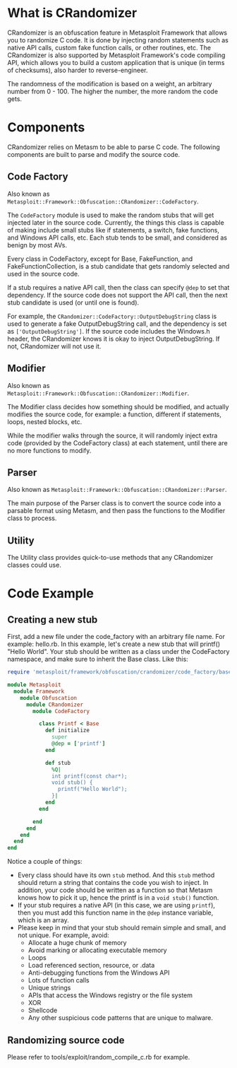 # What is CRandomizer

CRandomizer is an obfuscation feature in Metasploit Framework that allows you to randomize C code. It is done by injecting random statements such as native API calls, custom fake function calls, or other routines, etc. The CRandomizer is also supported by Metasploit Framework's code compiling API, which allows you to build a custom application that is unique (in terms of checksums), also harder to reverse-engineer.

The randomness of the modification is based on a weight, an arbitrary number from 0 - 100. The higher the number, the more random the code gets.

# Components

CRandomizer relies on Metasm to be able to parse C code. The following components are built to parse and modify the source code.

## Code Factory

Also known as `Metasploit::Framework::Obfuscation::CRandomizer::CodeFactory`.

The `CodeFactory` module is used to make the random stubs that will get injected later in the source code. Currently, the things this class is capable of making include small stubs like if statements, a switch, fake functions, and Windows API calls, etc. Each stub tends to be small, and considered as benign by most AVs.

Every class in CodeFactory, except for Base, FakeFunction, and FakeFunctionCollection, is a stub candidate that gets randomly selected and used in the source code. 

If a stub requires a native API call, then the class can specify `@dep` to set that dependency. If the source code does not support the API call, then the next stub candidate is used (or until one is found).

For example, the `CRandomizer::CodeFactory::OutputDebugString` class is used to generate a fake OutputDebugString call, and the dependency is set as `['OutputDebugString']`. If the source code includes the Windows.h header, the CRandomizer knows it is okay to inject OutputDebugString. If not, CRandomizer will not use it.

## Modifier

Also known as `Metasploit::Framework::Obfuscation::CRandomizer::Modifier`.

The Modifier class decides how something should be modified, and actually modifies the source code, for example: a function, different if statements, loops, nested blocks, etc.

While the modifier walks through the source, it will randomly inject extra code (provided by the CodeFactory class) at each statement, until there are no more functions to modify.

## Parser

Also known as `Metasploit::Framework::Obfuscation::CRandomizer::Parser`.

The main purpose of the Parser class is to convert the source code into a parsable format using Metasm, and then pass the functions to the Modifier class to process.

## Utility

The Utility class provides quick-to-use methods that any CRandomizer classes could use.

# Code Example

## Creating a new stub

First, add a new file under the code_factory with an arbitrary file name. For example: hello.rb. In this example, let's create a new stub that will printf() "Hello World". Your stub should be written as a class under the CodeFactory namespace, and make sure to inherit the Base class. Like this:

```ruby
require 'metasploit/framework/obfuscation/crandomizer/code_factory/base'

module Metasploit
  module Framework
    module Obfuscation
      module CRandomizer
        module CodeFactory

          class Printf < Base
            def initialize
              super
              @dep = ['printf']
            end

            def stub
              %Q|
              int printf(const char*);
              void stub() {
                printf("Hello World");
              }|
            end
          end

        end
      end
    end
  end
end
```

Notice a couple of things:

* Every class should have its own `stub` method. And this `stub` method should return a string that contains the code you wish to inject. In addition, your code should be written as a function so that Metasm knows how to pick it up, hence the printf is in a `void stub()` function.
* If your stub requires a native API (in this case, we are using `printf`), then you must add this function name in the `@dep` instance variable, which is an array.
* Please keep in mind that your stub should remain simple and small, and not unique. For example, avoid:
  * Allocate a huge chunk of memory
  * Avoid marking or allocating executable memory
  * Loops
  * Load referenced section, resource, or .data
  * Anti-debugging functions from the Windows API
  * Lots of function calls
  * Unique strings
  * APIs that access the Windows registry or the file system
  * XOR
  * Shellcode
  * Any other suspicious code patterns that are unique to malware.

## Randomizing source code

Please refer to tools/exploit/random_compile_c.rb for example.
